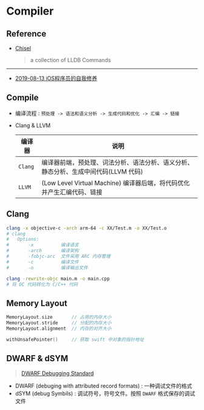 # Compiler

## Reference

- [Chisel](https://github.com/facebook/chisel) 
    > a collection of LLDB Commands

------

- [2019-08-13 iOS程序员的自我修养](https://juejin.cn/post/6844903912143585288)

## Compile

- 编译流程 : `预处理 -> 语法和语义分析 -> 生成代码和优化 -> 汇编 -> 链接`

- Clang & LLVM

    | 编译器 | 说明
    | --- | ---
    | `Clang`   | 编译器前端，预处理、词法分析、语法分析、语义分析、静态分析、生成中间代码(LLVM 代码)
    | `LLVM`    | (Low Level Virtual Machine) 编译器后端，将代码优化并产生汇编代码、链接


## Clang

``` bash
clang -x objective-c -arch arm-64 -c XX/Test.m -o XX/Test.o
# clang
#   Options:
#       -x          编译语言
#       -arch       编译架构
#       -fobjc-arc  文件采用 ARC 内存管理
#       -c          编译文件
#       -o          编译输出文件

clang -rewrite-objc main.m -o main.cpp
# 将 OC 代码转化为 C/C++ 代码
```

## Memory Layout

```swift
MemoryLayout.size       // 占用的内存大小
MemoryLayout.stride     // 分配的内存大小
MemoryLayout.alignment  // 内存的对齐大小

withUnsafePointer()     // 获取 swift 中对象的指针地址
```

## DWARF & dSYM
> [DWARF Debugging Standard](https://dwarfstd.org)

- DWARF (debuging with attributed record formats) : 一种调试文件的格式
- dSYM (debug Symbils) : 调试符号，符号文件。按照 `DWARF` 格式保存的调试文件
